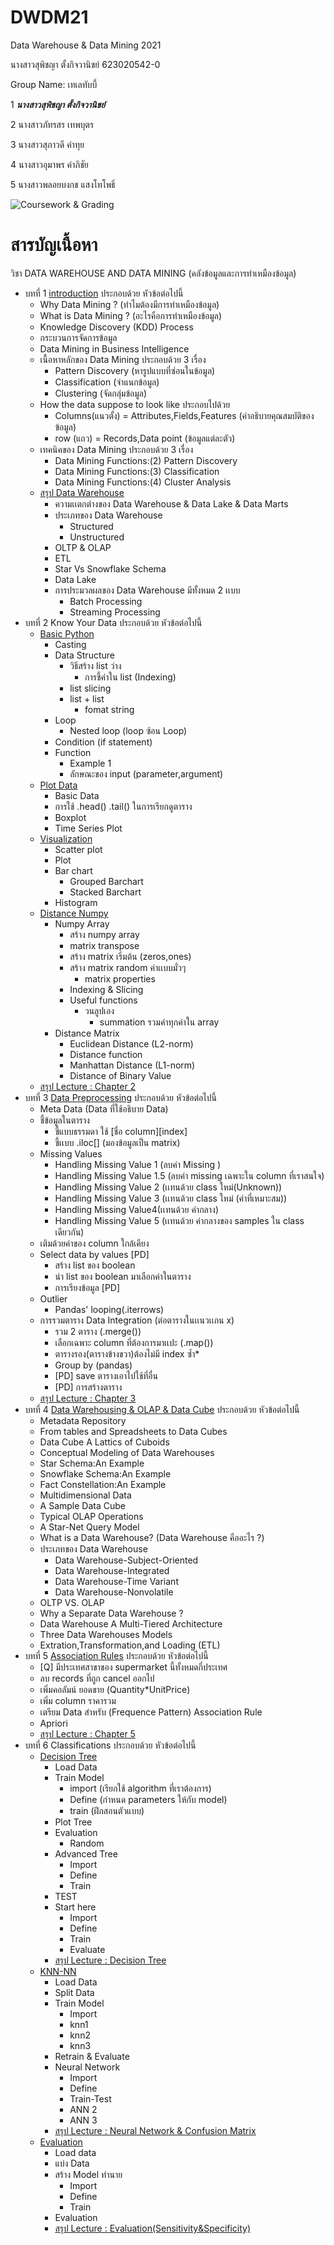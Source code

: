 # DWDM21
Data Warehouse &amp; Data Mining 2021

นางสาวสุพิชญา ตั้งกิจวานิชย์ 623020542-0

  Group Name: เทเลทับบี้
  
  1 **_นางสาวสุพิชญา ตั้งกิจวานิชย์_**
  
  2 นางสาวภัทรสร    เทพบุตร          
  
  3 นางสาวสุภาวดี    คำทุย             
  
  4 นางสาวอุมาพร   คำภิชัย       
  
  5 นางสาวพลอยบงกช   แสงโทโพธิ์       
  

  ![Coursework & Grading](DWDM21.jpg)
  
  
  # สารบัญเนื้อหา
  
 วิชา DATA WAREHOUSE AND DATA MINING (คลังข้อมูลและการทำเหมืองข้อมูล)
 
 * บทที่ 1 [introduction](https://github.com/SupidchayaTangkidwanich/DWDM21/blob/main/Chapter1.pdf) ประกอบด้วย หัวข้อต่อไปนี้
   * Why Data Mining ? (ทำไมต้องมีการทำเหมืองข้อมูล)
   * What is Data Mining ? (อะไรคือการทำเหมืองข้อมูล) 
   * Knowledge Discovery (KDD) Process
   * กระบวนการจัดการข้อมูล
   * Data Mining in Business Intelligence
   * เนื้อหาหลักของ Data Mining ประกอบด้วย 3 เรื่อง 
      * Pattern Discovery (หารูปแบบที่ซ่อนในข้อมูล)
      * Classification (จำแนกข้อมูล)
      * Clustering (จัดกลุ่มข้อมูล)
   * How the data suppose to look like ประกอบไปด้วย
      * Columns(แนวตั้ง) = Attributes,Fields,Features (คำอธิบายคุณสมบัติของข้อมูล)
      * row (แถว) = Records,Data point (ข้อมูลแต่ละตัว)
   * เทคนิคของ Data Mining ประกอบด้วย 3 เรื่อง
      * Data Mining Functions:(2) Pattern Discovery
      * Data Mining Functions:(3) Classification
      * Data Mining Functions:(4) Cluster Analysis
   * [สรุป Data Warehouse](https://github.com/SupidchayaTangkidwanich/DWDM21/blob/main/Data%20Warehouse.pdf)
      * ความเเตกต่างของ Data Warehouse & Data Lake & Data Marts
      * ประเภทของ Data Warehouse
        * Structured 
        * Unstructured
      * OLTP & OLAP
      * ETL
      * Star Vs Snowflake Schema
      * Data Lake
      * การประมวลผลของ Data Warehouse มีทั้งหมด 2 เเบบ
        * Batch Processing
        * Streaming Processing
  * บทที่ 2 Know Your Data ประกอบด้วย หัวข้อต่อไปนี้
      * [Basic Python](https://github.com/SupidchayaTangkidwanich/DWDM21/blob/main/Data101_(Chapter2).ipynb)
        * Casting
        * Data Structure
          * วิธีสร้าง list ว่าง
            * การชี้ค่าใน list (Indexing)
          * list slicing
          * list + list 
            * fomat string
        * Loop
          * Nested loop (loop ซ้อน Loop)
        * Condition (if statement)
        * Function
          * Example 1
          * ลักษณะของ input (parameter,argument)
     * [Plot Data](https://github.com/SupidchayaTangkidwanich/DWDM21/blob/main/Data102.ipynb) 
        * Basic Data
        * การใช้ .head() .tail() ในการเรียกดูตาราง
        * Boxplot
        * Time Series Plot
     * [Visualization](https://github.com/SupidchayaTangkidwanich/DWDM21/blob/main/Data_Visualization.ipynb)
        * Scatter plot
        * Plot
        * Bar chart
          * Grouped Barchart
          * Stacked Barchart
        * Histogram
     * [Distance Numpy](https://github.com/SupidchayaTangkidwanich/DWDM21/blob/main/Distance_Numpy.ipynb)
        * Numpy Array
          * สร้าง numpy array
          * matrix transpose
          * สร้าง matrix เริ่มต้น (zeros,ones)
          * สร้าง matrix random ค่าเเบบมั่วๆ
            * matrix properties
          * Indexing & Slicing 
          * Useful functions
            * วนลูปเอง
              * summation รวมค่าทุกค่าใน array
        * Distance Matrix
          * Euclidean Distance (L2-norm)
          * Distance function
          * Manhattan Distance (L1-norm)
          * Distance of Binary Value
    * [สรุป Lecture : Chapter 2](https://github.com/SupidchayaTangkidwanich/DWDM21/blob/main/HW2.1(Chapter2).pdf)
 * บทที่ 3 [Data Preprocessing](https://github.com/SupidchayaTangkidwanich/DWDM21/blob/main/Data_Preprocessing(Chapter_3).ipynb) ประกอบด้วย หัวข้อต่อไปนี้
    * Meta Data (Data ที่ใช้อธิบาย Data)
    * ชี้ข้อมูลในตาราง
      * ชี้แบบธรรมดา ใช้ [ชื่อ column][index]
      * ชี้เเบบ .iloc[] (มองข้อมูลเป็น matrix)
    * Missing Values
      * Handling Missing Value 1 (ลบค่า Missing )
      * Handling Missing Value 1.5 (ลบค่า missing เฉพาะใน column ที่เราสนใจ)
      * Handling Missing Value 2 (เเทนด้วย class ใหม่(Unknown))
      * Handling Missing Value 3 (เเทนด้วย class ใหม่ (ค่าที่เหมาะสม))
      * Handling Missing Value4(เเทนด้วย ค่ากลาง)
      * Handling Missing Value 5 (เเทนด้วย ค่ากลางของ samples ใน class เดียวกัน)
    * เติมด้วยค่าของ column ใกล้เคียง
    * Select data by values [PD]
      * สร้าง list ของ boolean
      * นำ list ของ boolean มาเลือกค่าในตาราง
      * การเรียงข้อมูล [PD]
    * Outlier
      * Pandas' looping(.iterrows)
    * การรวมตาราง Data Integration (ต่อตารางในเเนวเเกน x)
      * รวม 2 ตาราง (.merge())
      * เลือกเฉพาะ column ที่ต้องการมาเเปะ (.map())
      * ตารางรอง(ตารางข้างขวา)ต้องไม่มี index ซ้ำ*
      * Group by (pandas)
      * [PD] save ตารางเอาไปใช้ที่อื่น
      * [PD] การสร้างตาราง
    * [สรุป Lecture : Chapter 3](https://github.com/SupidchayaTangkidwanich/DWDM21/blob/main/Chapter%203.pdf)
 * บทที่ 4 [Data Warehousing & OLAP & Data Cube](https://github.com/SupidchayaTangkidwanich/DWDM21/blob/main/Chapter4%20Data%20cube%20%26%20OLAP.pdf) ประกอบด้วย หัวข้อต่อไปนี้
    * Metadata Repository
    * From tables and Spreadsheets to Data Cubes
    * Data Cube A Lattics of Cuboids
    * Conceptual Modeling of Data Warehouses
    * Star Schema:An Example
    * Snowflake Schema:An Example
    * Fact Constellation:An Example
    * Multidimensional Data
    * A Sample Data Cube
    * Typical OLAP Operations
    * A Star-Net Query Model
    * What is a Data Warehouse? (Data Warehouse คืออะไร ?)
    * ประเภทของ Data Warehouse
      * Data Warehouse-Subject-Oriented
      * Data Warehouse-Integrated
      * Data Warehouse-Time Variant
      * Data Warehouse-Nonvolatile
    * OLTP VS. OLAP
    * Why a Separate Data Warehouse ? 
    * Data Warehouse A Multi-Tiered Architecture
    * Three Data Warehouses Models
    * Extration,Transformation,and Loading (ETL)
* บทที่ 5 [Association Rules](https://github.com/SupidchayaTangkidwanich/DWDM21/blob/main/Chapter6_Association_Rules.ipynb) ประกอบด้วย หัวข้อต่อไปนี้
    * [Q] มีประเทศสาขาของ supermarket นี้ทั้งหมดกี่ประเทศ
    * ลบ records ที่ถูก cancel ออกไป
    * เพิ่มคอลัมน์ ยอดขาย (Quantity*UnitPrice)
    * เพิ่ม column ราคารวม
    * เตรียม Data สำหรับ (Frequence Pattern) Association Rule
    * Apriori
    * [สรุป Lecture : Chapter 5](https://github.com/SupidchayaTangkidwanich/DWDM21/blob/main/Chapter6_Association_Rules(Short%20Notes).pdf)
* บทที่ 6 Classifications ประกอบด้วย หัวข้อต่อไปนี้
  * [Decision Tree](https://github.com/SupidchayaTangkidwanich/DWDM21/blob/main/Chapter7_Classification_(Decision_Tree).ipynb)
    * Load Data
    * Train Model
      * import (เรียกใช้ algorithm ที่เราต้องการ)
      * Define (กำหนด parameters ให้กับ model)
      * train (ฝึกสอนตัวแบบ)
    * Plot Tree
    * Evaluation
      * Random
    * Advanced Tree
      * Import
      * Define
      * Train
    * TEST
    * Start here
      * Import
      * Define
      * Train
      * Evaluate
    * [สรุป Lecture : Decision Tree](https://github.com/SupidchayaTangkidwanich/DWDM21/blob/main/Chapter7_Classification_Lecture.pdf)
  * [KNN-NN](https://github.com/SupidchayaTangkidwanich/DWDM21/blob/main/Chap_7_Classification_(KNN_NN).ipynb)
    * Load Data
    * Split Data
    * Train Model
      * Import
      * knn1
      * knn2
      * knn3
    * Retrain & Evaluate
    * Neural Network
      * Import
      * Define
      * Train-Test
      * ANN 2
      * ANN 3
    * [สรุป Lecture : Neural Network & Confusion Matrix](https://github.com/SupidchayaTangkidwanich/DWDM21/blob/main/Chap7%20Neural%20Network%20%26%20Confusion%20Matrix.pdf)
  * [Evaluation](https://github.com/SupidchayaTangkidwanich/DWDM21/blob/main/Chap7_Classification_(Evaluation).ipynb)
    * Load data
    * แบ่ง Data
    * สร้าง Model ทำนาย
      * Import
      * Define
      * Train
    * Evaluation
    * [สรุป Lecture : Evaluation(Sensitivity&Specificity)](https://github.com/SupidchayaTangkidwanich/DWDM21/blob/main/Chap7%20Classification%20(Evaluation)%20Sensitivity%26Specificity.pdf)
  
  
